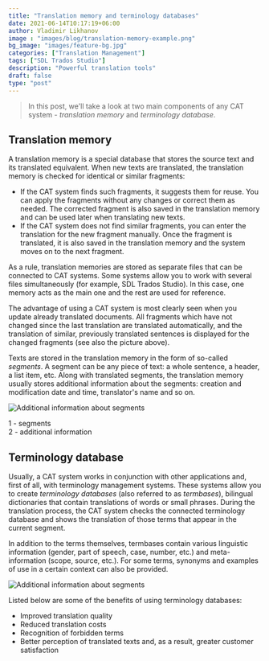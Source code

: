 ```yaml
---
title: "Translation memory and terminology databases"
date: 2021-06-14T10:17:19+06:00
author: Vladimir Likhanov
image : "images/blog/translation-memory-example.png"
bg_image: "images/feature-bg.jpg"
categories: ["Translation Management"]
tags: ["SDL Trados Studio"]
description: "Powerful translation tools"
draft: false
type: "post"
---
```



> In this post, we'll take a look at two main components of any CAT system - *translation memory* and *terminology database*.

## Translation memory

A translation memory is a special database that stores the source text and its translated equivalent. When new texts are translated, the translation memory is checked for identical or similar fragments:

* If the CAT system finds such fragments, it suggests them for reuse. You can apply the fragments without any changes or correct them as needed. The corrected fragment is also saved in the translation memory and can be used later when translating new texts.
* If the CAT system does not find similar fragments, you can enter the translation for the new fragment manually. Once the fragment is translated, it is also saved in the translation memory and the system moves on to the next fragment.

As a rule, translation memories are stored as separate files that can be connected to CAT systems. Some systems allow you to work with several files simultaneously (for example, SDL Trados Studio). In this case, one memory acts as the main one and the rest are used for reference.

The advantage of using a CAT system is most clearly seen when you update already translated documents. All fragments which have not changed since the last translation are translated automatically, and the translation of similar, previously translated sentences is displayed for the changed fragments (see also the picture above).

Texts are stored in the translation memory in the form of so-called *segments*. A segment can be any piece of text: a whole sentence, a header, a list item, etc. Along with translated segments, the translation memory usually stores additional information about the segments: creation and modification date and time, translator's name and so on.

![Additional information about segments](/images/blog/additional-info-on-segments.png)

1 - segments <br/>
2 - additional information

## Terminology database

Usually, a CAT system works in conjunction with other applications and, first of all, with terminology management systems. These systems allow you to create *terminology databases* (also referred to as *termbases*), bilingual dictionaries that contain translations of words or small phrases. During the translation process, the CAT system checks the connected terminology database and shows the translation of those terms that appear in the current segment.

In addition to the terms themselves, termbases contain various linguistic information (gender, part of speech, case, number, etc.) and meta-information (scope, source, etc.). For some terms, synonyms and examples of use in a certain context can also be provided.

![Additional information about segments](/images/blog/multiterm-example.png)

Listed below are some of the benefits of using terminology databases:

* Improved translation quality
* Reduced translation costs
* Recognition of forbidden terms
* Better perception of translated texts and, as a result, greater customer satisfaction